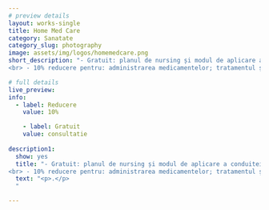 ```yaml
---
# preview details
layout: works-single
title: Home Med Care
category: Sanatate
category_slug: photography
image: assets/img/logos/homemedcare.png
short_description: "- Gratuit: planul de nursing și modul de aplicare a conduitei terapeutice
<br> - 10% reducere pentru: administrarea medicamentelor; tratamentul și pansamentul plăgilor;  tratamentul escarelor, ulcerațiilor și plăgilor cornice; recoltarea analizelor la domiciliu; manevre terapeutice și exploratorii; servicii medicale conexe"

# full details
live_preview:
info:
  - label: Reducere
    value: 10% 

    - label: Gratuit
    value: consultatie
    
description1:
  show: yes
  title: "- Gratuit: planul de nursing și modul de aplicare a conduitei terapeutice
<br> - 10% reducere pentru: administrarea medicamentelor; tratamentul și pansamentul plăgilor;  tratamentul escarelor, ulcerațiilor și plăgilor cornice; recoltarea analizelor la domiciliu; manevre terapeutice și exploratorii; servicii medicale conexe"
  text: "<p>.</p>
  "

---
```

